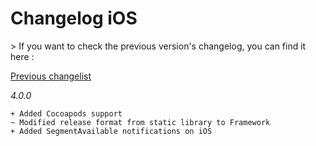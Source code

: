 Changelog iOS
=============

<div class="warning"></div>
>  If you want to check the previous version's changelog, you can find it here :

[Previous changelist](../res/changelog_iOS_3.md)

*4.0.0*

	+ Added Cocoapods support
	~ Modified release format from static library to Framework
    + Added SegmentAvailable notifications on iOS
